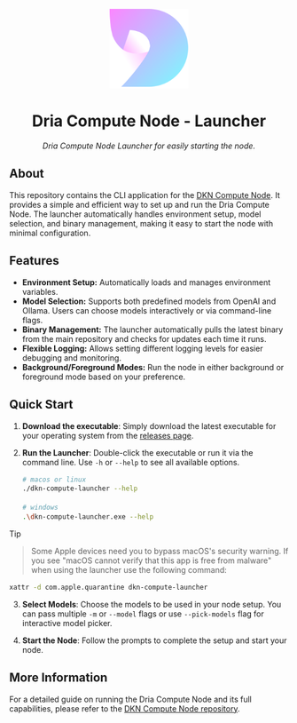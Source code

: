 <p align="center">
  <img src="https://raw.githubusercontent.com/firstbatchxyz/dria-js-client/master/logo.svg" alt="logo" width="142">
</p>

<h1 align="center">
  Dria Compute Node - Launcher
</h1>
<p align="center">
  <i>Dria Compute Node Launcher for easily starting the node.</i>
</p>

## About

This repository contains the CLI application for the [DKN Compute Node](https://github.com/firstbatchxyz/dkn-compute-node). It provides a simple and efficient way to set up and run the Dria Compute Node. The launcher automatically handles environment setup, model selection, and binary management, making it easy to start the node with minimal configuration.

## Features

- **Environment Setup:** Automatically loads and manages environment variables.
- **Model Selection:** Supports both predefined models from OpenAI and Ollama. Users can choose models interactively or via command-line flags.
- **Binary Management:** The launcher automatically pulls the latest binary from the main repository and checks for updates each time it runs.
- **Flexible Logging:** Allows setting different logging levels for easier debugging and monitoring.
- **Background/Foreground Modes:** Run the node in either background or foreground mode based on your preference.

## Quick Start

1. **Download the executable**: Simply download the latest executable for your operating system from the [releases page](https://github.com/firstbatchxyz/dkn-compute-launcher/releases/tag/v0.0.1).

2. **Run the Launcher**: Double-click the executable or run it via the command line. Use `-h` or `--help` to see all available options.

   ```sh
   # macos or linux
   ./dkn-compute-launcher --help

   # windows
   .\dkn-compute-launcher.exe --help
   ```

> [!TIP]
>
> > Some Apple devices need you to bypass macOS's security warning. If you see "macOS cannot verify that this app is free from malware" when using the launcher use the following command:
>
> ```sh
> xattr -d com.apple.quarantine dkn-compute-launcher
> ```


3. **Select Models**: Choose the models to be used in your node setup. You can pass multiple `-m` or `--model` flags or use `--pick-models` flag for interactive model picker.

4. **Start the Node**: Follow the prompts to complete the setup and start your node.

## More Information

For a detailed guide on running the Dria Compute Node and its full capabilities, please refer to the [DKN Compute Node repository](https://github.com/firstbatchxyz/dkn-compute-node/blob/master/docs/NODE_GUIDE.md).

